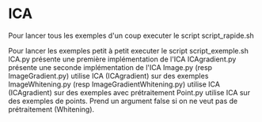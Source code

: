 # ICA

Pour lancer tous les exemples d'un coup executer le script script_rapide.sh

Pour lancer les exemples petit à petit executer le script script_exemple.sh
ICA.py présente une première implémentation de l'ICA
ICAgradient.py présente une seconde implémentation de l'ICA
Image.py (resp ImageGradient.py) utilise ICA (ICAgradient) sur des exemples
ImageWhitening.py (resp ImageGradientWhitening.py) utilise ICA (ICAgradient) sur des exemples avec prétraitement
Point.py utilise ICA sur des exemples de points. Prend un argument false si on ne veut pas de prétraitement (Whitening).
